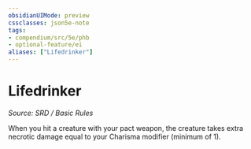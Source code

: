 ```yaml
---
obsidianUIMode: preview
cssclasses: json5e-note
tags:
- compendium/src/5e/phb
- optional-feature/ei
aliases: ["Lifedrinker"]
---
```

# Lifedrinker
*Source: SRD / Basic Rules* 

When you hit a creature with your pact weapon, the creature takes extra necrotic damage equal to your Charisma modifier (minimum of 1).